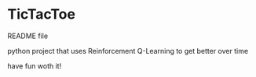 # TicTacToe

README file

python project that uses Reinforcement Q-Learning to get better over time

have fun woth it!
